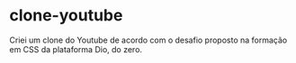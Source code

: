 # clone-youtube
Criei um clone do Youtube de acordo com o desafio proposto na formação em CSS da plataforma Dio, do zero.
